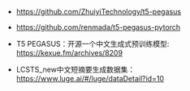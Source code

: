 


- https://github.com/ZhuiyiTechnology/t5-pegasus
- https://github.com/renmada/t5-pegasus-pytorch
- T5 PEGASUS：开源一个中文生成式预训练模型: https://kexue.fm/archives/8209

- LCSTS_new中文短摘要生成数据集：https://www.luge.ai/#/luge/dataDetail?id=10






